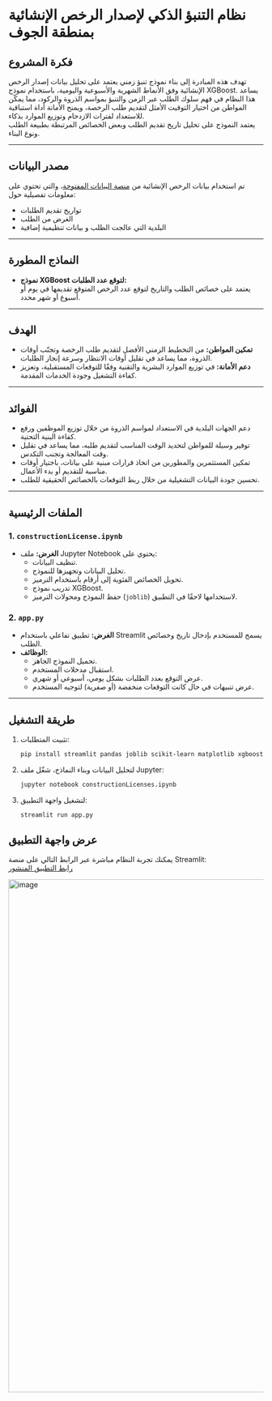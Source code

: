 # نظام التنبؤ الذكي لإصدار الرخص الإنشائية بمنطقة الجوف

## فكرة المشروع

تهدف هذه المبادرة إلى بناء نموذج تنبؤ زمني يعتمد على تحليل بيانات إصدار الرخص الإنشائية وفق الأنماط الشهرية والأسبوعية واليومية، باستخدام نموذج XGBoost. يساعد هذا النظام في فهم سلوك الطلب عبر الزمن والتنبؤ بمواسم الذروة والركود، مما يمكّن المواطن من اختيار التوقيت الأمثل لتقديم طلب الرخصة، ويمنح الأمانة أداة استباقية للاستعداد لفترات الازدحام وتوزيع الموارد بذكاء.  
يعتمد النموذج على تحليل تاريخ تقديم الطلب وبعض الخصائص المرتبطة بطبيعة الطلب ونوع البناء.

---

## مصدر البيانات

تم استخدام بيانات الرخص الإنشائية من [منصة البيانات المفتوحة](https://open.data.gov.sa/ar/publishers/53b99dec-dc5c-4da7-b0f4-a5a381420dba)، والتي تحتوي على معلومات تفصيلية حول:

- تواريخ تقديم الطلبات
- الغرض من الطلب
- البلدية التي عالجت الطلب
و بيانات تنظيمية إضافية

---

## النماذج المطورة

- **نموذج XGBoost لتوقع عدد الطلبات:**  
  يعتمد على خصائص الطلب والتاريخ لتوقع عدد الرخص المتوقع تقديمها في يوم أو أسبوع أو شهر محدد.

---

## الهدف

- **تمكين المواطن:** من التخطيط الزمني الأفضل لتقديم طلب الرخصة وتجنّب أوقات الذروة، مما يساعد في تقليل أوقات الانتظار وسرعة إنجاز الطلبات.  
- **دعم الأمانة:** في توزيع الموارد البشرية والتقنية وفقًا للتوقعات المستقبلية، وتعزيز كفاءة التشغيل وجودة الخدمات المقدمة.

---

## الفوائد

- دعم الجهات البلدية في الاستعداد لمواسم الذروة من خلال توزيع الموظفين ورفع كفاءة البنية التحتية.  
- توفير وسيلة للمواطن لتحديد الوقت المناسب لتقديم طلبه، مما يساعد في تقليل وقت المعالجة وتجنب التكدس.  
- تمكين المستثمرين والمطورين من اتخاذ قرارات مبنية على بيانات، باختيار أوقات مناسبة للتقديم أو بدء الأعمال.  
- تحسين جودة البيانات التشغيلية من خلال ربط التوقعات بالخصائص الحقيقية للطلب.

---

## الملفات الرئيسية

### 1. `constructionLicense.ipynb`

- **الغرض:** ملف Jupyter Notebook يحتوي على:
   - تنظيف البيانات.
  - تحليل البيانات وتجهيزها للنموذج.
  - تحويل الخصائص الفئوية إلى أرقام باستخدام الترميز.
  - تدريب نموذج XGBoost.
  - حفظ النموذج ومحولات الترميز (`joblib`) لاستخدامها لاحقًا في التطبيق.

### 2. `app.py`

- **الغرض:** تطبيق تفاعلي باستخدام Streamlit يسمح للمستخدم بإدخال تاريخ وخصائص الطلب.
- **الوظائف:**
  - تحميل النموذج الجاهز.
  - استقبال مدخلات المستخدم.
  - عرض التوقع بعدد الطلبات بشكل يومي، أسبوعي أو شهري.
  - عرض تنبيهات في حال كانت التوقعات منخفضة (أو صفرية) لتوجيه المستخدم.

---

## طريقة التشغيل

1. تثبيت المتطلبات:
    ```sh
    pip install streamlit pandas joblib scikit-learn matplotlib xgboost
    ```
2. لتحليل البيانات وبناء النماذج، شغّل ملف Jupyter:
    ```sh
    jupyter notebook constructionLicenses.ipynb
    ```
3. لتشغيل واجهة التطبيق:
    ```sh
    streamlit run app.py
    ```

## عرض واجهة التطبيق

يمكنك تجربة النظام مباشرة عبر الرابط التالي على منصة Streamlit:  
[رابط التطبيق المنشور]([رابط_النشر_Streamlit](https://constructionlicenses-mw4mszypfmgwrjkqczzzsx.streamlit.app/))

<img width="1919" height="1013" alt="image" src="https://github.com/user-attachments/assets/e7b1e8a9-ef60-497b-8303-85014cbbb740" />




